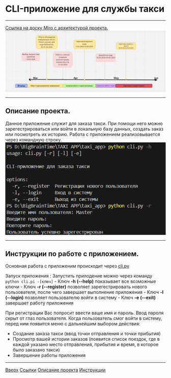 <a id="anchor"></a>
# CLI-приложение для службы такси 
***
<a id="anchor1"></a>
[Ссылка на доску Miro с архитектурой проекта.](https://miro.com/app/board/uXjVKMZ3lDQ=/)
![Screenshot2](screen2.png)
***
<a id="anchor2"></a>
## Описание проекта.
Данное приложение служит для заказа такси.
При помощи него можно зарегестрироваться или войти в локальную базу данных, создать заказ или посмотреть их историю.
Работа с приложением реализовывается через командную строку.
![Screenshot1](screen1.png)
***
<a id="anchor3"></a>
## Инструкции по работе с приложением.
Основная работа с приложеним происходит через [cli.py](cli.py)

Запуск приложения
: Запустить прилодение можно через команду ```python cli.pi -[ключ]```
    - Ключ __-h (--help)__ показывает все возможные ключи 
    - Ключ __-r (--register)__ позволяет зарегестрировать нового
    пользователя, после чего завершает выполнение приложения
    - Ключ __-l (--login)__ позволяет пользователю войти в систему
    - Ключ __-e (--exit)__ завершает работу приложения

При регистрации Вас попросит ввести ваше имя и пароль. Ввод пароля скрыт от глаз пользователя.
Когда пользователь смог войти в систему, перед ним появится меню с дальнейшим выбором действия:
- Создание заказа такси (ввод точки отправления и точки прибытия)
- Просмотр вашей истории заказов (появится список поездок, где в каждой указано место отправления, прибытия и время, в которое было заказано такси)
- Завершение работы приложения
***

[Вверх](#anchor)
[Ссылки](#anchor1)
[Описание проекта](#anchor1)
[Инструкции](#anchor1)